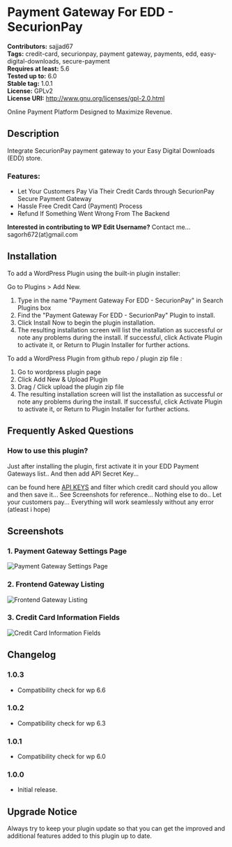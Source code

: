 # Payment Gateway For EDD - SecurionPay

**Contributors:** sajjad67 \
**Tags:** credit-card, securionpay, payment gateway, payments, edd, easy-digital-downloads, secure-payment \
**Requires at least:** 5.6 \
**Tested up to:** 6.0 \
**Stable tag:** 1.0.1 \
**License:** GPLv2 \
**License URI:** http://www.gnu.org/licenses/gpl-2.0.html

Online Payment Platform Designed to Maximize Revenue.

## Description

Integrate SecurionPay payment gateway to your Easy Digital Downloads (EDD) store.

### Features:

- Let Your Customers Pay Via Their Credit Cards through SecurionPay Secure Payment Gateway
- Hassle Free Credit Card (Payment) Process
- Refund If Something Went Wrong From The Backend

**Interested in contributing to WP Edit Username?**
Contact me... sagorh672(at)gmail.com

## Installation

To add a WordPress Plugin using the built-in plugin installer:

Go to Plugins > Add New.

1. Type in the name "Payment Gateway For EDD - SecurionPay" in Search Plugins box
2. Find the "Payment Gateway For EDD - SecurionPay" Plugin to install.
3. Click Install Now to begin the plugin installation.
4. The resulting installation screen will list the installation as successful or note any problems during the install.
If successful, click Activate Plugin to activate it, or Return to Plugin Installer for further actions.

To add a WordPress Plugin from github repo / plugin zip file :
1. Go to wordpress plugin page
2. Click Add New & Upload Plugin
3. Drag / Click upload the plugin zip file
4. The resulting installation screen will list the installation as successful or note any problems during the install.
If successful, click Activate Plugin to activate it, or Return to Plugin Installer for further actions.

## Frequently Asked Questions

### How to use this plugin?

Just after installing the plugin, first activate it in your EDD Payment Gateways list.. And then add API Secret Key...

can be found here <a href="https://securionpay.com/account-settings#api-keys">API KEYS</a> and filter which credit card should you allow and then save it... See Screenshots for reference... Nothing else to do.. Let your customers pay... Everything will work seamlessly without any error (atleast i hope)

## Screenshots

### 1. Payment Gateway Settings Page

![Payment Gateway Settings Page](https://ps.w.org/edd-securionpay/assets/screenshot-1.png)

### 2. Frontend Gateway Listing

![Frontend Gateway Listing](https://ps.w.org/edd-securionpay/assets/screenshot-2.png)

### 3. Credit Card Information Fields

![Credit Card Information Fields](https://ps.w.org/edd-securionpay/assets/screenshot-3.png)


## Changelog

### 1.0.3
- Compatibility check for wp 6.6

### 1.0.2
- Compatibility check for wp 6.3

### 1.0.1

- Compatibility check for wp 6.0
### 1.0.0

- Initial release.

## Upgrade Notice

Always try to keep your plugin update so that you can get the improved and additional features added to this plugin up to date.
